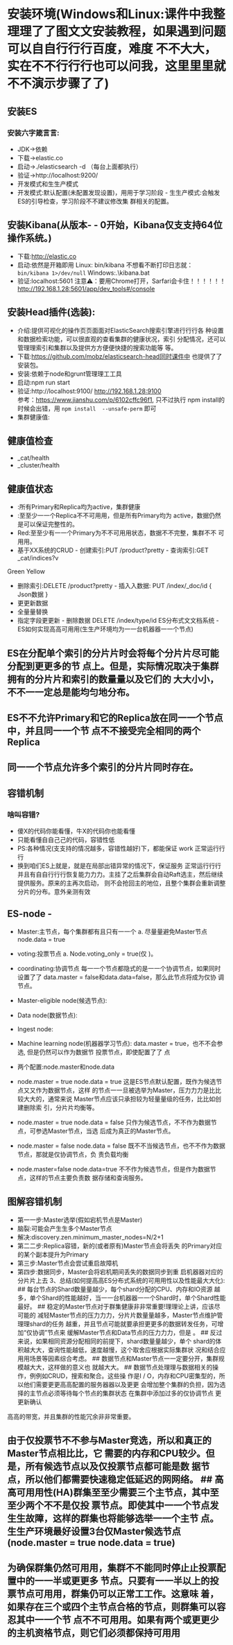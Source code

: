 # 安装环境(Windows和Linux:课件中我整理理了了图⽂文安装教程，如果遇到问题可以⾃自⾏行行百度，难度 不不⼤大，实在不不⾏行行也可以问我，这⾥里里就不不演示步骤了了)
## 安装ES
### 安装六字箴⾔言:
-  JDK->依赖
-  下载->elastic.co
-  启动->./elasticsearch -d （每台上面都执行）  
-  验证->http://localhost:9200/
-  开发模式和⽣生产模式
-  开发模式:默认配置(未配置发现设置)，⽤用于学习阶段 -  ⽣生产模式:会触发ES的引导检查，学习阶段不不建议修改集 群相关的配置。
##  安装Kibana(从版本- - 0开始，Kibana仅⽀支持64位操作系统。)
-  下载:http://elastic.co
-  启动:依然是开箱即⽤ 
Linux: bin/kibana 不想看不断打印日志就：  
          `bin/kibana 1>/dev/null`
Windows:.\kibana.bat
-  验证:localhost:5601 注意⚠️：要用Chrome打开，Sarfari会卡住！！！！！！
    http://192.168.1.28:5601/app/dev_tools#/console
##  安装Head插件(选装):
-  介绍:提供可视化的操作⻚页⾯面对ElasticSearch搜索引擎进⾏行行各 种设置和数据检索功能，可以很直观的查看集群的健康状况，索引 分配情况，还可以管理理索引和集群以及提供⽅方便便快捷的搜索功能等 等。
-  下载:https://github.com/mobz/elasticsearch-head同时课件中 也提供了了安装包。
-  安装:依赖于node和grunt管理理⼯工具
-  启动:npm run start
-  验证:http://localhost:9100/   http://192.168.1.28:9100  
   参考：https://www.jianshu.com/p/6102cffc96f1, 只不过执行 npm install的时候会出错，用 `npm install  --unsafe-perm` 即可 
- 集群健康值:
##  健康值检查
-  _cat/health
-  _cluster/health
##  健康值状态
-  :所有Primary和Replica均为active，集群健康
-  :⾄至少⼀一个Replica不不可⽤用，但是所有Primary均为 active，数据仍然是可以保证完整性的。
-  Red:⾄至少有⼀一个Primary为不不可⽤用状态，数据不不完整，集群不不 可⽤用。
- 基于XX系统的CRUD - 创建索引:PUT /product?pretty - 查询索引:GET _cat/indices?v
 
 Green
 Yellow
 - 删除索引:DELETE /product?pretty - 插⼊入数据:
PUT /index/_doc/id {
Json数据 }
- 更更新数据
-  全量量替换
-  指定字段更更新 - 删除数据 DELETE /index/type/id
ES分布式⽂文档系统 - ES如何实现⾼高可⽤用(⽣生产环境均为⼀一台机器器⼀一个节点)
##  ES在分配单个索引的分⽚片时会将每个分⽚片尽可能分配到更更多的节 点上。但是，实际情况取决于集群拥有的分⽚片和索引的数量量以及它们的 ⼤大⼩小，不不⼀一定总是能均匀地分布。
##  ES不不允许Primary和它的Replica放在同⼀一个节点中，并且同⼀一个节 点不不接受完全相同的两个Replica
##  同⼀一个节点允许多个索引的分⽚片同时存在。 

## 容错机制
###  啥叫容错?
-  傻X的代码你能看懂，⽜X的代码你也能看懂
-  只能看懂⾃自⼰己的代码，容错性低
-  PS:各种情况(⽀支持的情况越多，容错性越好)下，都能保证 work 正常运⾏行行
-  换到咱们ES上就是，就是在局部出错异常的情况下，保证服务 正常运⾏行行并且有⾃自⾏行行恢复能⼒力力。主挂了之后集群会自动Raft选主，然后继续提供服务。原来的主再次启动，
   则不会抢回主的地位，且整个集群会重新调整分片的分布。意外亲测有效
##  ES-node - 
-  Master:主节点，每个集群都有且只有⼀一个 a. 尽量量避免Master节点 node.data = true
-  voting:投票节点
a. Node.voting_only = true(仅
)。
-  coordinating:协调节点
每⼀一个节点都隐式的是⼀一个协调节点，如果同时设置了了 data.master = false和data.data=false，那么此节点将成为仅协 调节点。
-  Master-eligible node(候选节点):
-  Data node(数据节点):
-  Ingest node:
-  Machine learning node(机器器学习节点):
  data.master = true，也不不会参选, 但是仍然可以作为数据节
投票节点，即使配置了了
  点

 -  两个配置:node.master和node.data
-  node.master = true node.data = true 这是ES节点默认配置，既作为候选节点⼜又作为数据节点，这样 的节点⼀一旦被选举为Master，压⼒力力是⽐比较⼤大的，通常来说 Master节点应该只承担较为轻量量级的任务，⽐比如创建删除索 引，分⽚片均衡等。
-  node.master = true node.data = false 只作为候选节点，不不作为数据节点，可参选Master节点，当选 后成为真正的Master节点。
-  node.master = false node.data = false 既不不当候选节点，也不不作为数据节点，那就是仅协调节点，负 责负载均衡
-  node.master=false node.data=true 不不作为候选节点，但是作为数据节点，这样的节点主要负责数 据存储和查询服务。
##  图解容错机制
-  第⼀一步:Master选举(假如宕机节点是Master)
-  脑裂:可能会产⽣生多个Master节点
-  解决:discovery.zen.minimum_master_nodes=N/2+1
-  第⼆二步:Replica容错，新的(或者原有)Master节点会将丢失
的Primary对应的某个副本提升为Primary
-  第三步:Master节点会尝试重启故障机
-  第四步:数据同步，Master会将宕机期间丢失的数据同步到重 启机器器对应的分⽚片上去
3、总结(如何提⾼高ES分布式系统的可⽤用性以及性能最⼤大化): ## 每台节点的Shard数量量越少，每个shard分配的CPU、内存和IO资源 越多，单个Shard的性能越好，当⼀一台机器器⼀一个Shard时，单个Shard性能 最好。 ## 稳定的Master节点对于群集健康⾮非常重要!理理论上讲，应该尽可能的 减轻Master节点的压⼒力力，分⽚片数量量越多，Master节点维护管理理shard的任务 越重，并且节点可能就要承担更更多的数据转发任务，可增加“仅协调”节点来 缓解Master节点和Data节点的压⼒力力，但是
。 ## 反过来说，如果相同资源分配相同的前提下，shard数量量越少，单个 shard的体积越⼤大，查询性能越低，速度越慢，这个取舍应根据实际集群状 况和结合应⽤用场景等因素综合考虑。 ## 数据节点和Master节点⼀一定要分开，集群规模越⼤大，这样做的意义也 就越⼤大。 ## 数据节点处理理与数据相关的操作，例例如CRUD，搜索和聚合。这些操 作是I / O，内存和CPU密集型的，所以他们需要更更⾼高配置的服务器器以及更更
  会增加整个集群的负担，因为选择的主节点必须等待每个节点的集群状态
在集群中添加过多的仅协调节点
  更更新确认

⾼高的带宽，并且集群的性能冗余⾮非常重要。
## 由于仅投票节不不参与Master竞选，所以和真正的Master节点相⽐比，它 需要的内存和CPU较少。但是，所有候选节点以及仅投票节点都可能是数 据节点，所以他们都需要快速稳定低延迟的⽹网络。 ## ⾼高可⽤用性(HA)群集⾄至少需要三个主节点，其中⾄至少两个不不是仅投 票节点。即使其中⼀一个节点发⽣生故障，这样的群集也将能够选举⼀一个主节 点。⽣生产环境最好设置3台仅Master候选节点(node.master = true node.data = true)
## 为确保群集仍然可⽤用，集群不不能同时停⽌止投票配置中的⼀一半或更更多 节点。只要有⼀一半以上的投票节点可⽤用，群集仍可以正常⼯工作。这意味 着，如果存在三个或四个主节点合格的节点，则群集可以容忍其中⼀一个节 点不不可⽤用。如果有两个或更更少的主机资格节点，则它们必须都保持可⽤用